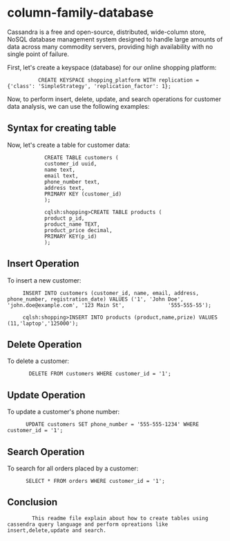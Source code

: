 # column-family-database

Cassandra is a free and open-source, distributed, wide-column store, NoSQL database management system designed to handle large amounts of data across many commodity servers, providing high availability with no single point of failure.

First, let's create a keyspace (database) for our online shopping platform:

              CREATE KEYSPACE shopping_platform WITH replication = {'class': 'SimpleStrategy', 'replication_factor': 1};
             
Now, to perform insert, delete, update, and search operations for customer data analysis, we can use the following examples:
                
Syntax for creating table
-------------------------
Now, let's create a table for customer data:

                CREATE TABLE customers (
                customer_id uuid,
                name text,
                email text,
                phone_number text,
                address text,
                PRIMARY KEY (customer_id)
                );
                
                cqlsh:shopping>CREATE TABLE products (
                product p_id,
                product_name TEXT,
                product_price decimal,
                PRIMARY KEY(p_id)
                );


Insert Operation
----------------
To insert a new customer:

         INSERT INTO customers (customer_id, name, email, address, phone_number, registration_date) VALUES ('1', 'John Doe', 'john.doe@example.com', '123 Main St',              '555-555-55');
         
         cqlsh:shopping>INSERT INTO products (product,name,prize) VALUES (11,'laptop','125000');

Delete Operation
-----------------
To delete a customer:

           DELETE FROM customers WHERE customer_id = '1';

Update Operation
-----------------
To update a customer's phone number:

          UPDATE customers SET phone_number = '555-555-1234' WHERE customer_id = '1';

Search Operation
----------------
To search for all orders placed by a customer:

          SELECT * FROM orders WHERE customer_id = '1';
          
Conclusion
----------
            This readme file explain about how to create tables using cassendra query language and perform opreations like insert,delete,update and search.
